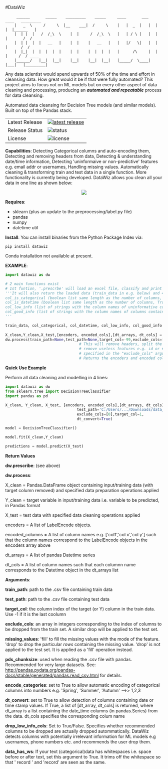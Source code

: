 #DataWiz

         ______       _____    _________    _____     ____       ___    ____   _________
        |   _  \     /     \  |__    ___|  /     \    |   |  _  |   |  |   |  |______   |
        |  | |  |   /  /_\  \    |  |     /  /_\  \   |   | / \ |   |  |   |       /  /
        |  | |  |  |   __   |    |  |    |   __   |   |   |/   \|   |  |   |      /  /
        |  |_|  |  |  |  |  |    |  |    |  |  |  |   |      /\     |  |   |     /  / ____   
        |______/   |__|  |__|    |__|    |__|  |__|   |_____/  \____|  |___|   |_________|


Any data scientist would spend upwards of 50% of the time and effort in cleansing data. How great would it be if that were fully automated? This project aims to focus not on ML models but on every other aspect of data cleaning and processing, producing an ***automated and repeatable*** process for data cleansing. 

Automated data cleansing for Decision Tree models (and similar models). Built on top of the Pandas stack.

<table>
<tr>
  <td>Latest Release</td>
  <td>
    <a href="https://pypi.org/project/datawiz/">
    <img src="https://img.shields.io/badge/pip-v0.9-blue.svg" alt="latest release" />
    </a>
  </td>
</tr>
<tr>
  <td>Release Status</td>
  <td>
    <a>
    <img src="https://img.shields.io/badge/status-beta-brightgreen.svg" alt="status" />
    </a>
  </td>
</tr>
<tr>
  <td>License</td>
  <td>
    <a>
    <img src="https://img.shields.io/badge/license-MIT-orange.svg" alt="license" />
         </a>
</td>
</tr>

</table>

**Capabilities**: Detecting Categorical columns and auto-encoding them, Detecting and removing headers from data, Detecting & understanding date/time information, Detecting 'uninformaive or non-predictive' features e.g. email addr or usernames, Handling missing values. Automatically cleaning & transforming train and test data in a single function. More functionality is currently being developed. DataWiz allows you clean all your data in one line as shown below:

<a>
         <div align="center">
                  <img src="https://github.com/ksodipo/DataWiz/blob/master/assets/img/datawiz_img.JPG"><br>
         </div>
</a>

**Requires**: 

 - sklearn (plus an update to the preprocessing/label.py file) 
 - pandas 
 - numpy
 - datetime util

**Install**: 
You can install binaries from the Python Package Index via:

```pip install datawiz```

Conda installation not available at present.

**EXAMPLE**:
```python
import datawiz as dw

# 2 main functions exist
# 1st funtion, '.prescrbe' will load an excel file, classify and print columns into: numerical, categorical, datetime or #'uninformative.' 
'''It will also return the loaded data (train_data in e.g. below) and 4 list items: 
col_is_categorical (boolean list same length as the number of columns, True when column is categorical)
col_is_datetime (boolean list same length as the number of columns, True when column tells date and time) 
col_low_info (list of strings with the column names of uninformative columns. Recommended to drop these before using an ML algo)
col_good_info (list of strings with the column names of columns containing good info. Must be encoded before using an ML algo)
'''

train_data, col_categorical, col_datetime, col_low_info, col_good_info = dw.prescribe(train_path='../.csv' , test_path='../.csv', pds_chunksize=0)
              
X_clean,Y_clean,X_test,[encoders, encoded_cols],[dt_arrays, dt_cols] = 
dw.process(train_path=None,test_path=None,target_col=-99,exclude_cols=[],missing_values='fill',pds_chunksize=0,data_has_ws = True,encode_categories=True,dt_convert=True,drop_low_info_cols=True) 
                                 # This will remove headers, split the input and target columns,
                                 # remove useless features e.g. id or # email, and drop any columns
                                 # specified in the "exclude_cols" argument of the class instantiation.
                                 # Returns the encoders and encoded columns (both list objects) which specify the LabelEncode object and                                  # the name of the encoded column respectively. This should be used to encode columns in the test data

```

**Quick Use Example**

Perform all data cleaning and modelling in 4 lines:
```python
import datawiz as dw
from sklearn.tree import DecisionTreeClassifier
import pandas as pd

X_clean, Y_clean, X_test, [encoders, encoded_cols],[dt_arrays, dt_cols] = dw.process(train_path='C:/Users/.../Downloads/data_folder/train.csv',
                                test_path='C:/Users/.../Downloads/data_folder/test.csv',
                                exclude_cols=[0],target_col=1,
                                dt_convert=True)

model = DecisionTreeClassifier()

model.fit(X_clean,Y_clean)

predictions = model.predict(X_test)
```
**Return Values**

 **dw.prescribe**: (see above)
 
 **dw.process**: 
 
 X_clean = Pandas.DataFrame object containing input/training data (with target column removed) and specified data preparation operations applied
 
 Y_clean = target variable in input/training data i.e. variable to be predicted, in Pandas format
 
 X_test = test data with specified data cleaning operations applied
 
 encoders = A list of LabelEncode objects. 
 
 encoded_columns = A list of column names e.g. ['col1','col x','col y'] such that the column names correspond to the LabelEncode objects in the encoders array above
 
 dt_arrays = A list of pandas Datetime series
 
 dt_cols = A list of column names such that each columnn name corresponds to the Datetime object in the dt_arrays list
 
**Arguments**:

**train_path**: path to the .csv file containing train data

**test_path**: path to the .csv file containing test data

**target_col**: the column index of the target (or Y) column in the train data. Use -1 if it is the last coolumn

**exclude_cols**: an array in integers corresponding to the index of columns to be dropped from the train set. A similar drop will be applied to the test set. 

**missing_values**: 'fill' to fill the missing values with the mode of the feature. 'drop' to drop the particular *rows* containing the missing value.  'drop' is not applied to the test set. It is applied as a 'fill' operation instead.

**pds_chunksize**: used when reading the .csv file with pandas. Recommended for very large datasets. See: http://pandas.pydata.org/pandas-docs/stable/generated/pandas.read_csv.html     for details.

**encode_categories**: set to True to allow automatic encoding of categorical columns into numbers e.g. 'Spring', 'Summer', 'Autumn' -->> 1,2,3

**dt_convert**: set to True to allow detection of columns containing date or time stamp values. If True, a list of [dt_array, dt_cols] is returned, where dt_array is a list containing the date_time columns (in pandas.Series) from the data. dt_cols specifies the corresponding colum name 

**drop_low_info_cols**: Set to True/False. Specifies whether recommended columns to be dropped are actually dropped autommatically. DataWiz detects columns with potentially irrelevant information for ML models e.g usernames, phone numbers etc. and recommends the user drop them.

**data_has_ws**: If your text (categorical)data has whitespaces i.e. space before or after text, set this argument to True. It trims off the whitespace so that ' record ' and 'record' are seen as the same.

